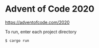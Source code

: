 # Advent of Code 2020

https://adventofcode.com/2020

To run, enter each project directory

```bash
$ cargo run
```
